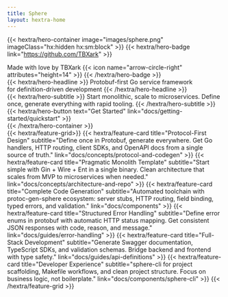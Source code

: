 ```yaml
---
title: Sphere
layout: hextra-home
---
```


{{< hextra/hero-container image="images/sphere.png" imageClass="hx:hidden hx:sm:block" >}}
{{< hextra/hero-badge link="https://github.com/TBXark" >}}
  <div class="hx:w-2 hx:h-2 hx:rounded-full hx:bg-primary-400"></div>
  <span>Made&nbsp;with&nbsp;love&nbsp;by&nbsp;TBXark</span>
  {{< icon name="arrow-circle-right" attributes="height=14" >}}
{{< /hextra/hero-badge >}}

<div class="hx:mt-6 hx:mb-6">
{{< hextra/hero-headline >}}
  Protobuf-first Go service framework&nbsp;
  <br class="hx:sm:block hx:hidden" />for definition-driven development
{{< /hextra/hero-headline >}}
</div>

<div class="hx:mb-12">
{{< hextra/hero-subtitle >}}
  Start monolithic, scale to microservices. Define once, generate everything with rapid tooling.
{{< /hextra/hero-subtitle >}}
</div>

<div class="hx:mb-6">
{{< hextra/hero-button text="Get Started" link="docs/getting-started/quickstart" >}}
</div>
{{< /hextra/hero-container >}}

<div class="hx:mt-12">
{{< hextra/feature-grid>}}
  {{< hextra/feature-card
    title="Protocol-First Design"
    subtitle="Define once in Protobuf, generate everywhere. Get Go handlers, HTTP routing, client SDKs, and OpenAPI docs from a single source of truth."
    link="docs/concepts/protocol-and-codegen"
  >}}
  {{< hextra/feature-card
    title="Pragmatic Monolith Template"
    subtitle="Start simple with Gin + Wire + Ent in a single binary. Clean architecture that scales from MVP to microservices when needed."
    link="docs/concepts/architecture-and-repo"
  >}}
  {{< hextra/feature-card
    title="Complete Code Generation"
    subtitle="Automated toolchain with protoc-gen-sphere ecosystem: server stubs, HTTP routing, field binding, typed errors, and validation."
    link="docs/components"
  >}}
  {{< hextra/feature-card
    title="Structured Error Handling"
    subtitle="Define error enums in protobuf with automatic HTTP status mapping. Get consistent JSON responses with code, reason, and message."
    link="docs/guides/error-handling"
  >}}
  {{< hextra/feature-card
    title="Full-Stack Development"
    subtitle="Generate Swagger documentation, TypeScript SDKs, and validation schemas. Bridge backend and frontend with type safety."
    link="docs/guides/api-definitions"
  >}}
  {{< hextra/feature-card
    title="Developer Experience"
    subtitle="sphere-cli for project scaffolding, Makefile workflows, and clean project structure. Focus on business logic, not boilerplate."
    link="docs/components/sphere-cli"
  >}}
{{< /hextra/feature-grid >}}
</div>
